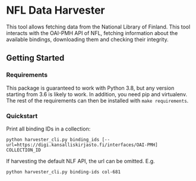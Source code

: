 # NFL Data Harvester
This tool allows fetching data from the National Library of Finland. This tool
interacts with the OAI-PMH API of NFL, fetching information about the available
bindings, downloading them and checking their integrity.

## Getting Started

### Requirements
This package is guaranteed to work with Python 3.8, but any version starting
from 3.6 is likely to work. In addition, you need pip and virtualenv. The rest
of the requirements can then be installed with `make requirements`.

### Quickstart
Print all binding IDs in a collection:
```
python harvester_cli.py binding_ids [--url=https://digi.kansalliskirjasto.fi/interfaces/OAI-PMH] COLLECTION_ID
```
If harvesting the default NLF API, the url can be omitted. E.g.
```
python harvester_cli.py binding-ids col-681
```
